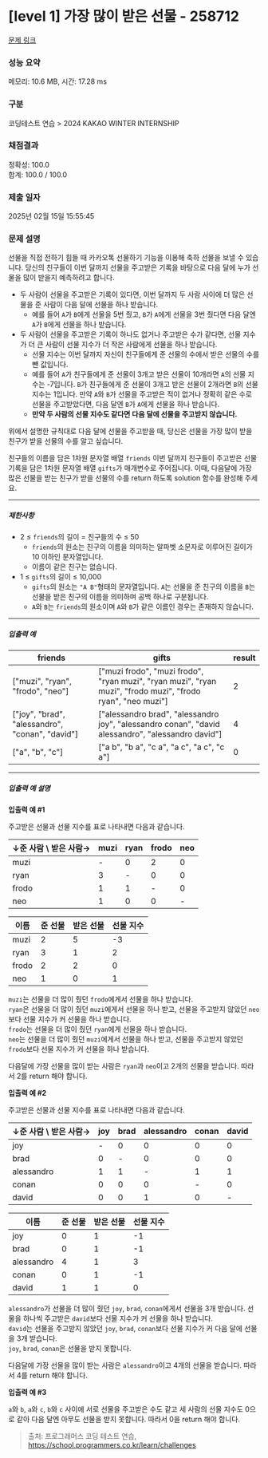 # [level 1] 가장 많이 받은 선물 - 258712 

[문제 링크](https://school.programmers.co.kr/learn/courses/30/lessons/258712?language=python3) 

### 성능 요약

메모리: 10.6 MB, 시간: 17.28 ms

### 구분

코딩테스트 연습 > 2024 KAKAO WINTER INTERNSHIP

### 채점결과

정확성: 100.0<br/>합계: 100.0 / 100.0

### 제출 일자

2025년 02월 15일 15:55:45

### 문제 설명

<p style="user-select: auto !important;">선물을 직접 전하기 힘들 때 카카오톡 선물하기 기능을 이용해 축하 선물을 보낼 수 있습니다. 당신의 친구들이 이번 달까지 선물을 주고받은 기록을 바탕으로 다음 달에 누가 선물을 많이 받을지 예측하려고 합니다.</p>

<ul style="user-select: auto !important;">
<li style="user-select: auto !important;">두 사람이 선물을 주고받은 기록이 있다면, 이번 달까지 두 사람 사이에 더 많은 선물을 준 사람이 다음 달에 선물을 하나 받습니다.

<ul style="user-select: auto !important;">
<li style="user-select: auto !important;">예를 들어 <code style="user-select: auto !important;">A</code>가 <code style="user-select: auto !important;">B</code>에게 선물을 5번 줬고, <code style="user-select: auto !important;">B</code>가 <code style="user-select: auto !important;">A</code>에게 선물을 3번 줬다면 다음 달엔 <code style="user-select: auto !important;">A</code>가 <code style="user-select: auto !important;">B</code>에게 선물을 하나 받습니다.</li>
</ul></li>
<li style="user-select: auto !important;">두 사람이 선물을 주고받은 기록이 하나도 없거나 주고받은 수가 같다면, 선물 지수가 더 큰 사람이 선물 지수가 더 작은 사람에게 선물을 하나 받습니다.

<ul style="user-select: auto !important;">
<li style="user-select: auto !important;">선물 지수는 이번 달까지 자신이 친구들에게 준 선물의 수에서 받은 선물의 수를 뺀 값입니다.</li>
<li style="user-select: auto !important;">예를 들어 <code style="user-select: auto !important;">A</code>가 친구들에게 준 선물이 3개고 받은 선물이 10개라면 <code style="user-select: auto !important;">A</code>의 선물 지수는 -7입니다. <code style="user-select: auto !important;">B</code>가 친구들에게 준 선물이 3개고 받은 선물이 2개라면 <code style="user-select: auto !important;">B</code>의 선물 지수는 1입니다. 만약 <code style="user-select: auto !important;">A</code>와 <code style="user-select: auto !important;">B</code>가 선물을 주고받은 적이 없거나 정확히 같은 수로 선물을 주고받았다면, 다음 달엔 <code style="user-select: auto !important;">B</code>가 <code style="user-select: auto !important;">A</code>에게 선물을 하나 받습니다.</li>
<li style="user-select: auto !important;"><strong style="user-select: auto !important;">만약 두 사람의 선물 지수도 같다면 다음 달에 선물을 주고받지 않습니다.</strong></li>
</ul></li>
</ul>

<p style="user-select: auto !important;">위에서 설명한 규칙대로 다음 달에 선물을 주고받을 때, 당신은 선물을 가장 많이 받을 친구가 받을 선물의 수를 알고 싶습니다.</p>

<p style="user-select: auto !important;">친구들의 이름을 담은 1차원 문자열 배열 <code style="user-select: auto !important;">friends</code> 이번 달까지 친구들이 주고받은 선물 기록을 담은 1차원 문자열 배열 <code style="user-select: auto !important;">gifts</code>가 매개변수로 주어집니다. 이때, 다음달에 가장 많은 선물을 받는 친구가 받을 선물의 수를 return 하도록 solution 함수를 완성해 주세요.</p>

<hr style="user-select: auto !important;">

<h5 style="user-select: auto !important;">제한사항</h5>

<ul style="user-select: auto !important;">
<li style="user-select: auto !important;">2 ≤ <code style="user-select: auto !important;">friends</code>의 길이 = 친구들의 수 ≤ 50

<ul style="user-select: auto !important;">
<li style="user-select: auto !important;"><code style="user-select: auto !important;">friends</code>의 원소는 친구의 이름을 의미하는 알파벳 소문자로 이루어진 길이가 10 이하인 문자열입니다.</li>
<li style="user-select: auto !important;">이름이 같은 친구는 없습니다.</li>
</ul></li>
<li style="user-select: auto !important;">1 ≤ <code style="user-select: auto !important;">gifts</code>의 길이 ≤ 10,000

<ul style="user-select: auto !important;">
<li style="user-select: auto !important;"><code style="user-select: auto !important;">gifts</code>의 원소는 <code style="user-select: auto !important;">"A B"</code>형태의 문자열입니다. <code style="user-select: auto !important;">A</code>는 선물을 준 친구의 이름을 <code style="user-select: auto !important;">B</code>는 선물을 받은 친구의 이름을 의미하며 공백 하나로 구분됩니다.</li>
<li style="user-select: auto !important;"><code style="user-select: auto !important;">A</code>와 <code style="user-select: auto !important;">B</code>는 <code style="user-select: auto !important;">friends</code>의 원소이며 <code style="user-select: auto !important;">A</code>와 <code style="user-select: auto !important;">B</code>가 같은 이름인 경우는 존재하지 않습니다.</li>
</ul></li>
</ul>

<hr style="user-select: auto !important;">

<h5 style="user-select: auto !important;">입출력 예</h5>
<table class="table" style="user-select: auto !important;">
        <thead style="user-select: auto !important;"><tr style="user-select: auto !important;">
<th style="user-select: auto !important;">friends</th>
<th style="user-select: auto !important;">gifts</th>
<th style="user-select: auto !important;">result</th>
</tr>
</thead>
        <tbody style="user-select: auto !important;"><tr style="user-select: auto !important;">
<td style="user-select: auto !important;">["muzi", "ryan", "frodo", "neo"]</td>
<td style="user-select: auto !important;">["muzi frodo", "muzi frodo", "ryan muzi", "ryan muzi", "ryan muzi", "frodo muzi", "frodo ryan", "neo muzi"]</td>
<td style="user-select: auto !important;">2</td>
</tr>
<tr style="user-select: auto !important;">
<td style="user-select: auto !important;">["joy", "brad", "alessandro", "conan", "david"]</td>
<td style="user-select: auto !important;">["alessandro brad", "alessandro joy", "alessandro conan", "david alessandro", "alessandro david"]</td>
<td style="user-select: auto !important;">4</td>
</tr>
<tr style="user-select: auto !important;">
<td style="user-select: auto !important;">["a", "b", "c"]</td>
<td style="user-select: auto !important;">["a b", "b a", "c a", "a c", "a c", "c a"]</td>
<td style="user-select: auto !important;">0</td>
</tr>
</tbody>
      </table>
<hr style="user-select: auto !important;">

<h5 style="user-select: auto !important;">입출력 예 설명</h5>

<p style="user-select: auto !important;"><strong style="user-select: auto !important;">입출력 예 #1</strong></p>

<p style="user-select: auto !important;">주고받은 선물과 선물 지수를 표로 나타내면 다음과 같습니다.</p>
<table class="table" style="user-select: auto !important;">
        <thead style="user-select: auto !important;"><tr style="user-select: auto !important;">
<th style="user-select: auto !important;">↓준 사람 \ 받은 사람→</th>
<th style="user-select: auto !important;">muzi</th>
<th style="user-select: auto !important;">ryan</th>
<th style="user-select: auto !important;">frodo</th>
<th style="user-select: auto !important;">neo</th>
</tr>
</thead>
        <tbody style="user-select: auto !important;"><tr style="user-select: auto !important;">
<td style="user-select: auto !important;">muzi</td>
<td style="user-select: auto !important;">-</td>
<td style="user-select: auto !important;">0</td>
<td style="user-select: auto !important;">2</td>
<td style="user-select: auto !important;">0</td>
</tr>
<tr style="user-select: auto !important;">
<td style="user-select: auto !important;">ryan</td>
<td style="user-select: auto !important;">3</td>
<td style="user-select: auto !important;">-</td>
<td style="user-select: auto !important;">0</td>
<td style="user-select: auto !important;">0</td>
</tr>
<tr style="user-select: auto !important;">
<td style="user-select: auto !important;">frodo</td>
<td style="user-select: auto !important;">1</td>
<td style="user-select: auto !important;">1</td>
<td style="user-select: auto !important;">-</td>
<td style="user-select: auto !important;">0</td>
</tr>
<tr style="user-select: auto !important;">
<td style="user-select: auto !important;">neo</td>
<td style="user-select: auto !important;">1</td>
<td style="user-select: auto !important;">0</td>
<td style="user-select: auto !important;">0</td>
<td style="user-select: auto !important;">-</td>
</tr>
</tbody>
      </table><table class="table" style="user-select: auto !important;">
        <thead style="user-select: auto !important;"><tr style="user-select: auto !important;">
<th style="user-select: auto !important;">이름</th>
<th style="user-select: auto !important;">준 선물</th>
<th style="user-select: auto !important;">받은 선물</th>
<th style="user-select: auto !important;">선물 지수</th>
</tr>
</thead>
        <tbody style="user-select: auto !important;"><tr style="user-select: auto !important;">
<td style="user-select: auto !important;">muzi</td>
<td style="user-select: auto !important;">2</td>
<td style="user-select: auto !important;">5</td>
<td style="user-select: auto !important;">-3</td>
</tr>
<tr style="user-select: auto !important;">
<td style="user-select: auto !important;">ryan</td>
<td style="user-select: auto !important;">3</td>
<td style="user-select: auto !important;">1</td>
<td style="user-select: auto !important;">2</td>
</tr>
<tr style="user-select: auto !important;">
<td style="user-select: auto !important;">frodo</td>
<td style="user-select: auto !important;">2</td>
<td style="user-select: auto !important;">2</td>
<td style="user-select: auto !important;">0</td>
</tr>
<tr style="user-select: auto !important;">
<td style="user-select: auto !important;">neo</td>
<td style="user-select: auto !important;">1</td>
<td style="user-select: auto !important;">0</td>
<td style="user-select: auto !important;">1</td>
</tr>
</tbody>
      </table>
<p style="user-select: auto !important;"><code style="user-select: auto !important;">muzi</code>는 선물을 더 많이 줬던 <code style="user-select: auto !important;">frodo</code>에게서 선물을 하나 받습니다.<br style="user-select: auto !important;">
<code style="user-select: auto !important;">ryan</code>은 선물을 더 많이 줬던 <code style="user-select: auto !important;">muzi</code>에게서 선물을 하나 받고, 선물을 주고받지 않았던 <code style="user-select: auto !important;">neo</code>보다 선물 지수가 커 선물을 하나 받습니다.<br style="user-select: auto !important;">
<code style="user-select: auto !important;">frodo</code>는 선물을 더 많이 줬던 <code style="user-select: auto !important;">ryan</code>에게 선물을 하나 받습니다.<br style="user-select: auto !important;">
<code style="user-select: auto !important;">neo</code>는 선물을 더 많이 줬던 <code style="user-select: auto !important;">muzi</code>에게서 선물을 하나 받고, 선물을 주고받지 않았던 <code style="user-select: auto !important;">frodo</code>보다 선물 지수가 커 선물을 하나 받습니다.</p>

<p style="user-select: auto !important;">다음달에 가장 선물을 많이 받는 사람은 <code style="user-select: auto !important;">ryan</code>과 <code style="user-select: auto !important;">neo</code>이고 2개의 선물을 받습니다. 따라서 2를 return 해야 합니다.</p>

<p style="user-select: auto !important;"><strong style="user-select: auto !important;">입출력 예 #2</strong></p>

<p style="user-select: auto !important;">주고받은 선물과 선물 지수를 표로 나타내면 다음과 같습니다.</p>
<table class="table" style="user-select: auto !important;">
        <thead style="user-select: auto !important;"><tr style="user-select: auto !important;">
<th style="user-select: auto !important;">↓준 사람 \ 받은 사람→</th>
<th style="user-select: auto !important;">joy</th>
<th style="user-select: auto !important;">brad</th>
<th style="user-select: auto !important;">alessandro</th>
<th style="user-select: auto !important;">conan</th>
<th style="user-select: auto !important;">david</th>
</tr>
</thead>
        <tbody style="user-select: auto !important;"><tr style="user-select: auto !important;">
<td style="user-select: auto !important;">joy</td>
<td style="user-select: auto !important;">-</td>
<td style="user-select: auto !important;">0</td>
<td style="user-select: auto !important;">0</td>
<td style="user-select: auto !important;">0</td>
<td style="user-select: auto !important;">0</td>
</tr>
<tr style="user-select: auto !important;">
<td style="user-select: auto !important;">brad</td>
<td style="user-select: auto !important;">0</td>
<td style="user-select: auto !important;">-</td>
<td style="user-select: auto !important;">0</td>
<td style="user-select: auto !important;">0</td>
<td style="user-select: auto !important;">0</td>
</tr>
<tr style="user-select: auto !important;">
<td style="user-select: auto !important;">alessandro</td>
<td style="user-select: auto !important;">1</td>
<td style="user-select: auto !important;">1</td>
<td style="user-select: auto !important;">-</td>
<td style="user-select: auto !important;">1</td>
<td style="user-select: auto !important;">1</td>
</tr>
<tr style="user-select: auto !important;">
<td style="user-select: auto !important;">conan</td>
<td style="user-select: auto !important;">0</td>
<td style="user-select: auto !important;">0</td>
<td style="user-select: auto !important;">0</td>
<td style="user-select: auto !important;">-</td>
<td style="user-select: auto !important;">0</td>
</tr>
<tr style="user-select: auto !important;">
<td style="user-select: auto !important;">david</td>
<td style="user-select: auto !important;">0</td>
<td style="user-select: auto !important;">0</td>
<td style="user-select: auto !important;">1</td>
<td style="user-select: auto !important;">0</td>
<td style="user-select: auto !important;">-</td>
</tr>
</tbody>
      </table><table class="table" style="user-select: auto !important;">
        <thead style="user-select: auto !important;"><tr style="user-select: auto !important;">
<th style="user-select: auto !important;">이름</th>
<th style="user-select: auto !important;">준 선물</th>
<th style="user-select: auto !important;">받은 선물</th>
<th style="user-select: auto !important;">선물 지수</th>
</tr>
</thead>
        <tbody style="user-select: auto !important;"><tr style="user-select: auto !important;">
<td style="user-select: auto !important;">joy</td>
<td style="user-select: auto !important;">0</td>
<td style="user-select: auto !important;">1</td>
<td style="user-select: auto !important;">-1</td>
</tr>
<tr style="user-select: auto !important;">
<td style="user-select: auto !important;">brad</td>
<td style="user-select: auto !important;">0</td>
<td style="user-select: auto !important;">1</td>
<td style="user-select: auto !important;">-1</td>
</tr>
<tr style="user-select: auto !important;">
<td style="user-select: auto !important;">alessandro</td>
<td style="user-select: auto !important;">4</td>
<td style="user-select: auto !important;">1</td>
<td style="user-select: auto !important;">3</td>
</tr>
<tr style="user-select: auto !important;">
<td style="user-select: auto !important;">conan</td>
<td style="user-select: auto !important;">0</td>
<td style="user-select: auto !important;">1</td>
<td style="user-select: auto !important;">-1</td>
</tr>
<tr style="user-select: auto !important;">
<td style="user-select: auto !important;">david</td>
<td style="user-select: auto !important;">1</td>
<td style="user-select: auto !important;">1</td>
<td style="user-select: auto !important;">0</td>
</tr>
</tbody>
      </table>
<p style="user-select: auto !important;"><code style="user-select: auto !important;">alessandro</code>가 선물을 더 많이 줬던 <code style="user-select: auto !important;">joy</code>, <code style="user-select: auto !important;">brad</code>, <code style="user-select: auto !important;">conan</code>에게서 선물을 3개 받습니다. 선물을 하나씩 주고받은 <code style="user-select: auto !important;">david</code>보다 선물 지수가 커 선물을 하나 받습니다.<br style="user-select: auto !important;">
<code style="user-select: auto !important;">david</code>는 선물을 주고받지 않았던 <code style="user-select: auto !important;">joy</code>, <code style="user-select: auto !important;">brad</code>, <code style="user-select: auto !important;">conan</code>보다 선물 지수가 커 다음 달에 선물을 3개 받습니다.<br style="user-select: auto !important;">
<code style="user-select: auto !important;">joy</code>, <code style="user-select: auto !important;">brad</code>, <code style="user-select: auto !important;">conan</code>은 선물을 받지 못합니다.</p>

<p style="user-select: auto !important;">다음달에 가장 선물을 많이 받는 사람은 <code style="user-select: auto !important;">alessandro</code>이고 4개의 선물을 받습니다. 따라서 4를 return 해야 합니다.</p>

<p style="user-select: auto !important;"><strong style="user-select: auto !important;">입출력 예 #3</strong></p>

<p style="user-select: auto !important;"><code style="user-select: auto !important;">a</code>와 <code style="user-select: auto !important;">b</code>, <code style="user-select: auto !important;">a</code>와 <code style="user-select: auto !important;">c</code>, <code style="user-select: auto !important;">b</code>와 <code style="user-select: auto !important;">c</code> 사이에 서로 선물을 주고받은 수도 같고 세 사람의 선물 지수도 0으로 같아 다음 달엔 아무도 선물을 받지 못합니다. 따라서 0을 return 해야 합니다.</p>


> 출처: 프로그래머스 코딩 테스트 연습, https://school.programmers.co.kr/learn/challenges